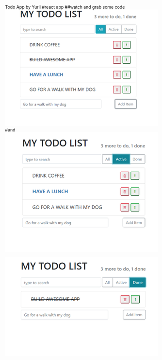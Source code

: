 Todo App by Yurii
#react app
##watch and grab some code
![some picture](https://github.com/htmlfriend/todo-list/blob/master/2020-03-30_20-07-48.png)
#and
![some picture](https://github.com/htmlfriend/todo-list/blob/master/2020-03-30_20-08-03.png)

![some picture](https://github.com/htmlfriend/todo-list/blob/master/2020-03-30_20-08-17.png)
